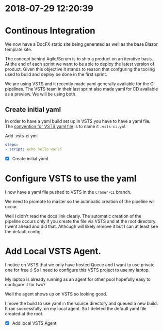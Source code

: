 # 2018-07-29 12:20:39

# Continous Integration

We now have a DocFX static site being generated
as well as the base Blazor template site.

The concept behind Agile/Scrum is to ship a product on an iterative basis.  
At the end of each sprint we want to be able to deploy the latest version of product.
Given this objective it stands to reason that confguring the tooling used to build and deploy be done in the first sprint.

We are using VSTS and it recently made yaml generally available for the CI pipelines.
The VSTS team in their last sprint also made yaml for CD available as a preview.
We will be using both.

## Create initial yaml 
In order to have a yaml build set up in VSTS you have to have a yaml file.  The [convention for VSTS yaml file](https://docs.microsoft.com/en-us/vsts/pipelines/build/yaml?view=vsts#automatically-create-a-yaml-build-pipeline) is to name it `.vsts-ci.yml`

Add .vsts-ci.yml
```yaml
steps:
- script: echo hello world 
```
- [x] Create initial yaml

# Configure VSTS to use the yaml

I now have a yaml file pushed to VSTS in the `Cramer-CI` branch.

We need to promote to master so the autmoatic creation of the pipeline will occur.

Well I didn't read the docs link clearly.  The automatic creation of the pipeline occurs only if you create the file via VSTS and at the root directory. I went ahead and did that.  Although will likely remove it but I can at least see the default config.

# Add Local VSTS Agent.
I notice on VSTS that we only have hosted Queue and I want to use private one for free :)  So I need to configure this VSTS project to use my laptop.

My laptop is already running as an agent for other pool hopefully easy to configure it for two?

Well the agent shows up on VSTS so looking good.

I move the build to use yaml in the source directory and queued a new build. It ran successfully, on my local agent. So I deleted the default yaml file created at the root.

- [x] Add local VSTS Agent
